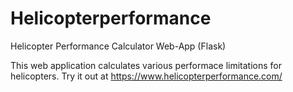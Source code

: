 # Helicopterperformance
Helicopter Performance Calculator Web-App (Flask)

This web application calculates various performace limitations for helicopters.
Try it out at https://www.helicopterperformance.com/

